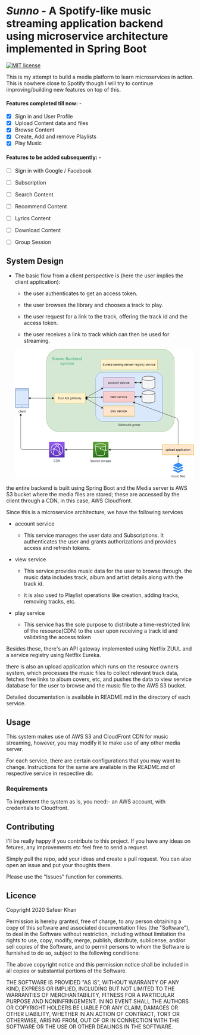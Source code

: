 # _Sunno_ - A Spotify-like music streaming application backend using microservice architecture implemented in Spring Boot

[![MIT license](https://img.shields.io/badge/License-MIT-blue.svg)]()

This is my attempt to build a media platform to learn microservices in action. This is nowhere close to Spotify though I will try to continue improving/building new features on top of this.

#### Features completed till now: -
- [x] Sign in and User Profile
- [x] Upload Content data and files
- [x] Browse Content
- [x] Create, Add and remove Playlists
- [x] Play Music

#### Features to be added subsequently: -

- [ ] Sign in with Google / Facebook
- [ ] Subscription
- [ ] Search Content
- [ ] Recommend Content
- [ ] Lyrics Content
- [ ] Download Content
- [ ] Group Session


## System Design


* The basic flow from a client perspective is (here the user implies the client application):

	* the user authenticates to get an access token.

	* the user browses the library and chooses a track to play.

	* the user request for a link to the track, offering the track id and the access token.

 	* the user receives a link to track which can then be used for streaming.


	![alt text](https://github.com/safeer2978/Sunno-backend/blob/master/Diagrams/HLD.png)


the entire backend is built using Spring Boot and the Media server is AWS S3 bucket where the media files are stored; these are accessed by the client through a CDN, in this case, AWS Cloudfront.

Since this is a microservice architecture, we have the following services

*  account service

	* This service manages the user data and Subscriptions. It authenticates the user and grants authorizations and provides access and refresh tokens.

* view service

 	* This service provides music data for the user to browse through. the music data includes track, album and artist details along with the track id.

 	* it is also used to Playlist operations like creation, adding tracks, removing tracks, etc.
	
* play service

	* This service has the sole purpose to distribute a time-restricted link of the resource(CDN) to the user upon receiving a track id and validating the access token

Besides these, there's an API gateway implemented using Netflix ZUUL and a service registry using Netflix Eureka.

there is also an upload application which runs on the resource owners system, which processes the music files to collect relevant track data, fetches free links to album covers, etc, and pushes the data to view service database for the user to browse and the music file to the AWS S3 bucket.

Detailed documentation is available in README.md in the directory of each service.

## Usage

This system makes use of AWS S3 and CloudFront CDN for music streaming, however, you may modify it to make use of any other media server.

For each service, there are certain configurations that you may want to change. Instructions for the same are available in the README.md of respective service in respective dir.

### Requirements

To implement the system as is, you need:-
	an AWS account, with credentials to Cloudfront.


## Contributing

I'll be really happy if you contribute to this project. If you have any ideas on fetures, any improvements etc feel free to send a request.

Simply pull the repo, add your ideas and create a pull request. You can also open an issue and put your thoughts there.

Please use the "Issues" function for comments.


## Licence

Copyright 2020 Safeer Khan

Permission is hereby granted, free of charge, to any person obtaining a copy of this software and associated documentation files (the "Software"), to deal in the Software without restriction, including without limitation the rights to use, copy, modify, merge, publish, distribute, sublicense, and/or sell copies of the Software, and to permit persons to whom the Software is furnished to do so, subject to the following conditions:

The above copyright notice and this permission notice shall be included in all copies or substantial portions of the Software.

THE SOFTWARE IS PROVIDED "AS IS", WITHOUT WARRANTY OF ANY KIND, EXPRESS OR IMPLIED, INCLUDING BUT NOT LIMITED TO THE WARRANTIES OF MERCHANTABILITY, FITNESS FOR A PARTICULAR PURPOSE AND NONINFRINGEMENT. IN NO EVENT SHALL THE AUTHORS OR COPYRIGHT HOLDERS BE LIABLE FOR ANY CLAIM, DAMAGES OR OTHER LIABILITY, WHETHER IN AN ACTION OF CONTRACT, TORT OR OTHERWISE, ARISING FROM, OUT OF OR IN CONNECTION WITH THE SOFTWARE OR THE USE OR OTHER DEALINGS IN THE SOFTWARE.

